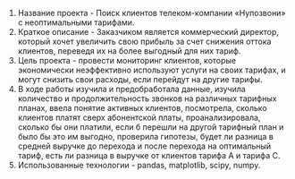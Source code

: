 1. Название проекта - Поиск клиентов телеком-компании «Нупозвони» с неоптимальными тарифами.
2. Краткое описание - Заказчиком является коммерческий директор, который хочет увеличить свою прибыль за счет снижения оттока клиентов, переведя их на более выгодный для них тариф.
3. Цель проекта -  провести мониторинг клиентов, которые экономически неэффективно используют услуги на своих тарифах, и могут снизить свои расходы, если перейдут на другие тарифы.
4. В ходе работы изучила и предобработала данные, изучила количество и  продолжительность звонков на различных тарифных планах, ввела понятие активных клиентов, посмотрела, сколько клиентов платят сверх абонентской платы, проанализировала, сколько бы они платили, если б перешли на другой тарифный план и было бы это им выгодно, проверила гипотезы, будет ли разница в средней выручке до перехода и после перехода на оптимальный тариф, есть ли разница в выручке от клиентов тарифа А и тарифа С.
5. Использованные технологии - pandas, matplotlib, scipy, numpy.
